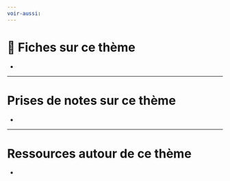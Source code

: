 ```yaml
---
voir-aussi:
---
```

# 📝 Fiches sur ce thème
- 

---
# Prises de notes sur ce thème
- 

---
# Ressources autour de ce thème
- 
